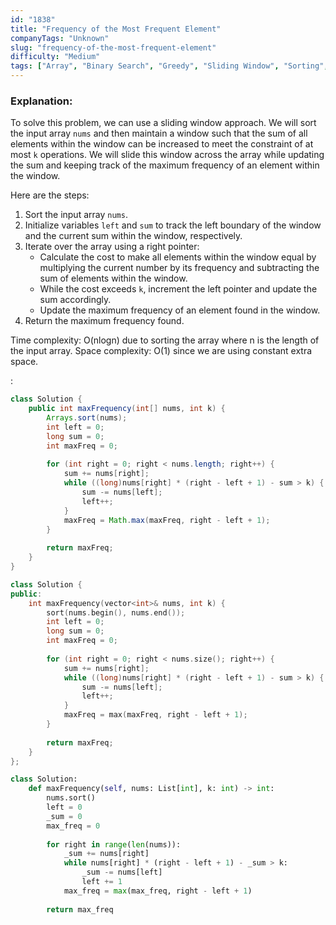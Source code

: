 ```yaml
---
id: "1838"
title: "Frequency of the Most Frequent Element"
companyTags: "Unknown"
slug: "frequency-of-the-most-frequent-element"
difficulty: "Medium"
tags: ["Array", "Binary Search", "Greedy", "Sliding Window", "Sorting", "Prefix Sum"]
---
```


### Explanation:
To solve this problem, we can use a sliding window approach. We will sort the input array `nums` and then maintain a window such that the sum of all elements within the window can be increased to meet the constraint of at most `k` operations. We will slide this window across the array while updating the sum and keeping track of the maximum frequency of an element within the window.

Here are the steps:
1. Sort the input array `nums`.
2. Initialize variables `left` and `sum` to track the left boundary of the window and the current sum within the window, respectively.
3. Iterate over the array using a right pointer:
   - Calculate the cost to make all elements within the window equal by multiplying the current number by its frequency and subtracting the sum of elements within the window.
   - While the cost exceeds `k`, increment the left pointer and update the sum accordingly.
   - Update the maximum frequency of an element found in the window.
4. Return the maximum frequency found.

Time complexity: O(nlogn) due to sorting the array where n is the length of the input array.
Space complexity: O(1) since we are using constant extra space.

:

```java
class Solution {
    public int maxFrequency(int[] nums, int k) {
        Arrays.sort(nums);
        int left = 0;
        long sum = 0;
        int maxFreq = 0;
        
        for (int right = 0; right < nums.length; right++) {
            sum += nums[right];
            while ((long)nums[right] * (right - left + 1) - sum > k) {
                sum -= nums[left];
                left++;
            }
            maxFreq = Math.max(maxFreq, right - left + 1);
        }
        
        return maxFreq;
    }
}
```

```cpp
class Solution {
public:
    int maxFrequency(vector<int>& nums, int k) {
        sort(nums.begin(), nums.end());
        int left = 0;
        long sum = 0;
        int maxFreq = 0;
        
        for (int right = 0; right < nums.size(); right++) {
            sum += nums[right];
            while ((long)nums[right] * (right - left + 1) - sum > k) {
                sum -= nums[left];
                left++;
            }
            maxFreq = max(maxFreq, right - left + 1);
        }
        
        return maxFreq;
    }
};
```

```python
class Solution:
    def maxFrequency(self, nums: List[int], k: int) -> int:
        nums.sort()
        left = 0
        _sum = 0
        max_freq = 0
        
        for right in range(len(nums)):
            _sum += nums[right]
            while nums[right] * (right - left + 1) - _sum > k:
                _sum -= nums[left]
                left += 1
            max_freq = max(max_freq, right - left + 1)
        
        return max_freq
```